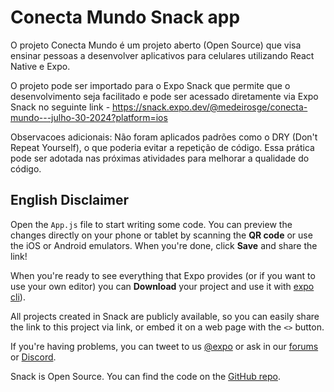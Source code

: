 # Conecta Mundo Snack app

O projeto Conecta Mundo é um projeto aberto (Open Source) que visa ensinar pessoas a desenvolver aplicativos para celulares utilizando React Native e Expo.

O projeto pode ser importado para o Expo Snack que permite que o desenvolvimento seja facilitado e pode ser acessado diretamente via Expo Snack no seguinte link - https://snack.expo.dev/@medeirosge/conecta-mundo---julho-30-2024?platform=ios

Observacoes adicionais: Não foram aplicados padrões como o DRY (Don't Repeat Yourself), o que poderia evitar a repetição de código. Essa prática pode ser adotada nas próximas atividades para melhorar a qualidade do código.

## English Disclaimer
Open the `App.js` file to start writing some code. You can preview the changes directly on your phone or tablet by scanning the **QR code** or use the iOS or Android emulators. When you're done, click **Save** and share the link!

When you're ready to see everything that Expo provides (or if you want to use your own editor) you can **Download** your project and use it with [expo cli](https://docs.expo.dev/get-started/installation/#expo-cli)).

All projects created in Snack are publicly available, so you can easily share the link to this project via link, or embed it on a web page with the `<>` button.

If you're having problems, you can tweet to us [@expo](https://twitter.com/expo) or ask in our [forums](https://forums.expo.dev/c/expo-dev-tools/61) or [Discord](https://chat.expo.dev/).

Snack is Open Source. You can find the code on the [GitHub repo](https://github.com/expo/snack).
